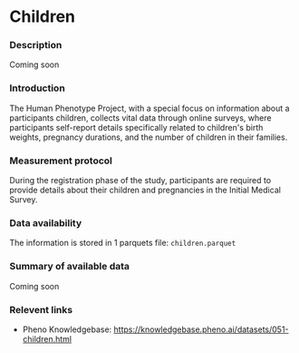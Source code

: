 # Children

### Description 

Coming soon

### Introduction

The Human Phenotype Project, with a special focus on information about a participants children, collects vital data through online surveys, where participants self-report details specifically related to children's birth weights, pregnancy durations, and the number of children in their families.

### Measurement protocol 
<!-- long measurment protocol for the data browser -->
During the registration phase of the study, participants are required to provide details about their children and pregnancies in the Initial Medical Survey. 

### Data availability 
<!-- for the example notebooks -->
The information is stored in 1 parquets file: `children.parquet`

### Summary of available data 
<!-- for the data browser -->
Coming soon

### Relevent links

* Pheno Knowledgebase: https://knowledgebase.pheno.ai/datasets/051-children.html
